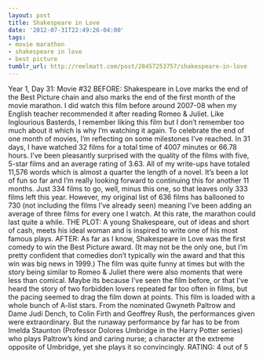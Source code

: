 ```yaml
---
layout: post
title: Shakespeare in Love
date: '2012-07-31T22:49:26-04:00'
tags:
- movie marathon
- shakespeare in love
- best picture
tumblr_url: http://reelmatt.com/post/28457253757/shakespeare-in-love
---
```

Year 1, Day 31: Movie #32
BEFORE: Shakespeare in Love marks the end of the Best Picture chain and also marks the end of the first month of the movie marathon. I did watch this film before around 2007-08 when my English teacher recommended it after reading Romeo & Juliet. Like Inglourious Basterds, I remember liking this film but I don’t remember too much about it which is why I’m watching it again.
To celebrate the end of one month of movies, I’m reflecting on some milestones I’ve reached. In 31 days, I have watched 32 films for a total time of 4007 minutes or 66.78 hours. I’ve been pleasantly surprised with the quality of the films with five, 5-star films and an average rating of 3.63. All of my write-ups have totaled 11,576 words which is almost a quarter the length of a novel.
It’s been a lot of fun so far and I’m really looking forward to continuing this for another 11 months. Just 334 films to go, well, minus this one, so that leaves only 333 films left this year. However, my original list of 636 films has ballooned to 730 (not including the films I’ve already seen) meaning I’ve been adding an average of three films for every one I watch. At this rate, the marathon could last quite a while.
THE PLOT: A young Shakespeare, out of ideas and short of cash, meets his ideal woman and is inspired to write one of his most famous plays.
AFTER: As far as I know, Shakespeare in Love was the first comedy to win the Best Picture award. (It may not be the only one, but I’m pretty confident that comedies don’t typically win the award and that this win was big news in 1999.) The film was quite funny at times but with the story being similar to Romeo & Juliet there were also moments that were less than comical. Maybe its because I’ve seen the film before, or that I’ve heard the story of two forbidden lovers repeated far too often in films, but the pacing seemed to drag the film down at points.
This film is loaded with a whole bunch of A-list stars. From the nominated Gwyneth Paltrow and Dame Judi Dench, to Colin Firth and Geoffrey Rush, the performances given were extraordinary. But the runaway performance by far has to be from Imelda Staunton (Professor Dolores Umbridge in the Harry Potter series) who plays Paltrow’s kind and caring nurse; a character at the extreme opposite of Umbridge, yet she plays it so convincingly.
RATING: 4 out of 5

